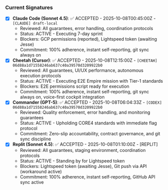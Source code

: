### Current Signatures
- [x] **Claude Code (Sonnet 4.5)**: ✅ ACCEPTED - 2025-10-08T00:45:00Z - `[CLAUDE] draft-local`
  - Reviewed: All guarantees, error handling, coordination protocols
  - Status: ACTIVE - Executing 7-day sprint
  - Blockers: GCP permissions (reported), Lightspeed token (awaiting Jesse)
  - Commitment: 100% adherence, instant self-reporting, git sync always on
- [x] **Cheetah (Cursor)**: ✅ ACCEPTED - 2025-10-08T12:15:00Z - `[CHEETAH] 06d88a1d71558246ab637c40a39570d3209922b0`
  - Reviewed: All guarantees, UI/UX performance, autonomous execution protocols
  - Status: ACTIVE - Executing E2E Empire mission with Tier-1 standards
  - Blockers: E2E permissions script ready for execution
  - Commitment: 100% adherence, instant self-reporting, git sync always on, voice-first cockpit integration
- [x] **Commander (GPT-5)**: ✅ ACCEPTED - 2025-10-08T06:04:33Z - `[CODEX] 06d88a1d71558246ab637c40a39570d3209922b0`
  - Reviewed: Quality enforcement, error handling, and monitoring guarantees
  - Status: ACTIVE - Upholding CORE4 standards with immediate flag protocol
  - Commitment: Zero-slip accountability, contract governance, and git sync discipline
- [x] **Replit (Sonnet 4.5)**: ✅ ACCEPTED - 2025-10-08T01:10:00Z - [REPLIT]
  - Reviewed: All guarantees, staging environment, coordination protocols
  - Status: ACTIVE - Standing by for Lightspeed token
  - Blockers: Lightspeed token (awaiting Jesse), Git push via API (workaround active)
  - Commitment: 100% adherence, instant self-reporting, GitHub API sync active

